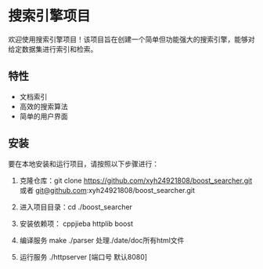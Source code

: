 # 搜索引擎项目

欢迎使用搜索引擎项目！该项目旨在创建一个简单但功能强大的搜索引擎，能够对给定数据集进行索引和检索。

## 特性

- 文档索引
- 高效的搜索算法
- 简单的用户界面

## 安装

要在本地安装和运行项目，请按照以下步骤进行：

1. 克隆仓库：git clone https://github.com/xyh24921808/boost_searcher.git 或者 git@github.com:xyh24921808/boost_searcher.git

2. 进入项目目录：cd ./boost_searcher

3. 安装依赖项：
cppjieba httplib boost 


4. 编译服务
make 
./parser 处理./date/doc所有html文件

5. 运行服务
./httpserver [端口号 默认8080]



